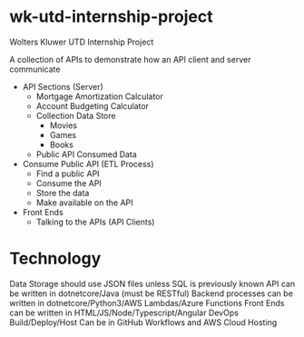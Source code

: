 # wk-utd-internship-project
Wolters Kluwer UTD Internship Project

A collection of APIs to demonstrate how an API client and server communicate

- API Sections (Server)
  - Mortgage Amortization Calculator
  - Account Budgeting Calculator
  - Collection Data Store 
    - Movies
    - Games
    - Books
  - Public API Consumed Data
- Consume Public API (ETL Process)
  - Find a public API
  - Consume the API
  - Store the data
  - Make available on the API
- Front Ends
  - Talking to the APIs (API Clients)
  
# Technology

Data Storage should use JSON files unless SQL is previously known
API can be written in dotnetcore/Java (must be RESTful)
Backend processes can be written in dotnetcore/Python3/AWS Lambdas/Azure Functions
Front Ends can be written in HTML/JS/Node/Typescript/Angular
DevOps Build/Deploy/Host Can be in GitHub Workflows and AWS Cloud Hosting
